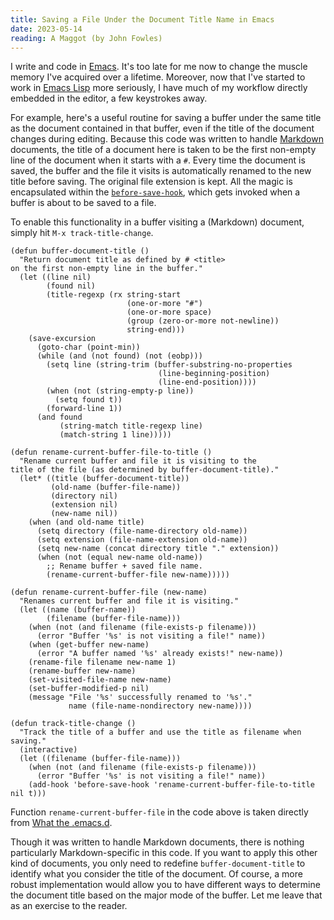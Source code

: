 ```yaml
---
title: Saving a File Under the Document Title Name in Emacs
date: 2023-05-14
reading: A Maggot (by John Fowles)
---
```


I write and code in [Emacs](https://www.gnu.org/software/emacs/). It's too late for me now to change the muscle memory I've acquired over a
lifetime. Moreover, now that I've started to work in [Emacs Lisp](https://www.gnu.org/software/emacs/manual/eintr.html) more seriously, I have much of my
workflow directly embedded in the editor, a few keystrokes away.

For example, here's a useful routine for saving a buffer under the same title as the document
contained in that buffer, even if the title of the document changes during editing. Because this
code was written to handle [Markdown](https://daringfireball.net/projects/markdown/) documents, the title of a document here is taken to be the first
non-empty line of the document when it starts with a `#`. Every time the document is saved, the buffer
and the file it visits is automatically renamed to the new title before saving. The original file
extension is kept. All the magic is encapsulated within the [`before-save-hook`](https://www.gnu.org/software/emacs/manual/html_node/elisp/Saving-Buffers.html), which gets invoked
when a buffer is about to be saved to a file.

To enable this functionality in a buffer visiting a (Markdown) document, simply hit `M-x track-title-change`.


    (defun buffer-document-title ()
      "Return document title as defined by # <title>
    on the first non-empty line in the buffer."
      (let ((line nil)
            (found nil)
            (title-regexp (rx string-start
                              (one-or-more "#")
                              (one-or-more space)
                              (group (zero-or-more not-newline))
                              string-end)))
        (save-excursion
          (goto-char (point-min))
          (while (and (not found) (not (eobp)))
            (setq line (string-trim (buffer-substring-no-properties
                                     (line-beginning-position)
                                     (line-end-position))))
            (when (not (string-empty-p line))
              (setq found t))
            (forward-line 1))
          (and found
               (string-match title-regexp line)
               (match-string 1 line)))))

    (defun rename-current-buffer-file-to-title ()
      "Rename current buffer and file it is visiting to the
    title of the file (as determined by buffer-document-title)."
      (let* ((title (buffer-document-title))
             (old-name (buffer-file-name))
             (directory nil)
             (extension nil)
             (new-name nil))
        (when (and old-name title)
          (setq directory (file-name-directory old-name))
          (setq extension (file-name-extension old-name))
          (setq new-name (concat directory title "." extension))
          (when (not (equal new-name old-name))
            ;; Rename buffer + saved file name.
            (rename-current-buffer-file new-name)))))

    (defun rename-current-buffer-file (new-name)
      "Renames current buffer and file it is visiting."
      (let ((name (buffer-name))
            (filename (buffer-file-name)))
        (when (not (and filename (file-exists-p filename)))
          (error "Buffer '%s' is not visiting a file!" name))
        (when (get-buffer new-name)
          (error "A buffer named '%s' already exists!" new-name))
        (rename-file filename new-name 1)
        (rename-buffer new-name)
        (set-visited-file-name new-name)
        (set-buffer-modified-p nil)
        (message "File '%s' successfully renamed to '%s'."
                 name (file-name-nondirectory new-name))))

    (defun track-title-change ()
      "Track the title of a buffer and use the title as filename when saving."
      (interactive)
      (let ((filename (buffer-file-name)))
        (when (not (and filename (file-exists-p filename)))
          (error "Buffer '%s' is not visiting a file!" name))
        (add-hook 'before-save-hook 'rename-current-buffer-file-to-title nil t)))


Function `rename-current-buffer-file` in the code above is taken directly from [What the .emacs.d](http://whattheemacsd.com/file-defuns.el-01.html).

Though it was written to handle Markdown documents, there is nothing particularly Markdown-specific
in this code. If you want to apply this other kind of documents, you only need to redefine
`buffer-document-title` to identify what you consider the title of the document. Of course, a more robust
implementation would allow you to have different ways to determine the document title based on the
major mode of the buffer. Let me leave that as an exercise to the reader.
